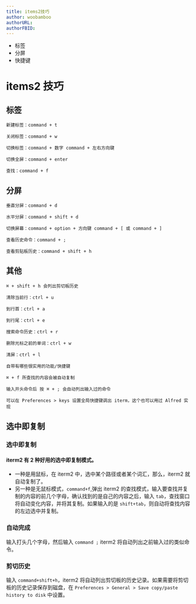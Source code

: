 ```yaml
---
title: items2技巧
author: woobamboo
authorURL:
authorFBID:
---
```



+ 标签
+ 分屏
+ 快捷键

<!--truncate-->

# items2 技巧

## 标签
```
新建标签：command + t

关闭标签：command + w

切换标签：command + 数字 command + 左右方向键

切换全屏：command + enter

查找：command + f
```

## 分屏

```
垂直分屏：command + d

水平分屏：command + shift + d

切换屏幕：command + option + 方向键 command + [ 或 command + ]

查看历史命令：command + ;

查看剪贴板历史：command + shift + h
```



## 其他

```
⌘ + shift + h 会列出剪切板历史

清除当前行：ctrl + u

到行首：ctrl + a

到行尾：ctrl + e

搜索命令历史：ctrl + r

删除光标之前的单词：ctrl + w

清屏：ctrl + l

自带有哪些很实用的功能/快捷键

⌘ + f 所查找的内容会被自动复制

输入开头命令后 按 ⌘ + ; 会自动列出输入过的命令

可以在 Preferences > keys 设置全局快捷键调出 iterm，这个也可以用过 Alfred 实现
```


## 选中即复制

### 选中即复制

#### iterm2 有 2 种好用的选中即复制模式。

- 一种是用鼠标，在 iterm2 中，选中某个路径或者某个词汇，那么，iterm2 就自动复制了。 　　
- 另一种是无鼠标模式，`command+f`,弹出 iterm2 的查找模式，输入要查找并复制的内容的前几个字母，确认找到的是自己的内容之后，输入 `tab`，查找窗口将自动变化内容，并将其复制。如果输入的是 `shift+tab`，则自动将查找内容的左边选中并复制。

### 自动完成

输入打头几个字母，然后输入 `command ;` iterm2 将自动列出之前输入过的类似命令。 

### 剪切历史

输入 `command+shift+h`，iterm2 将自动列出剪切板的历史记录。如果需要将剪切板的历史记录保存到磁盘，在 `Preferences > General > Save copy/paste history to disk` 中设置。